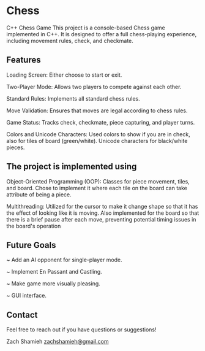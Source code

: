 # Chess
C++ Chess Game
This project is a console-based Chess game implemented in C++. It is designed to offer a full chess-playing experience, including movement rules, check, and checkmate.

## Features
Loading Screen: Either choose to start or exit.

Two-Player Mode: Allows two players to compete against each other.

Standard Rules: Implements all standard chess rules. 

Move Validation: Ensures that moves are legal according to chess rules.

Game Status: Tracks check, checkmate, piece capturing, and player turns.

Colors and Unicode Characters: Used colors to show if you are in check, also for tiles of board (green/white). Unicode characters for black/white pieces. 

## The project is implemented using
Object-Oriented Programming (OOP): Classes for piece movement, tiles, and board. Chose to implement it where each tile on the board can take attribute of being a piece. 

Multithreading: Utilized for the cursor to make it change shape so that it has the effect of looking like it is moving. Also implemented for the board so that there is a brief pause after each move, preventing potential timing issues in the board's operation

## Future Goals
~ Add an AI opponent for single-player mode.

~ Implement En Passant and Castling.

~ Make game more visually pleasing.

~ GUI interface.

## Contact
Feel free to reach out if you have questions or suggestions!

Zach Shamieh
zachshamieh@gmail.com
